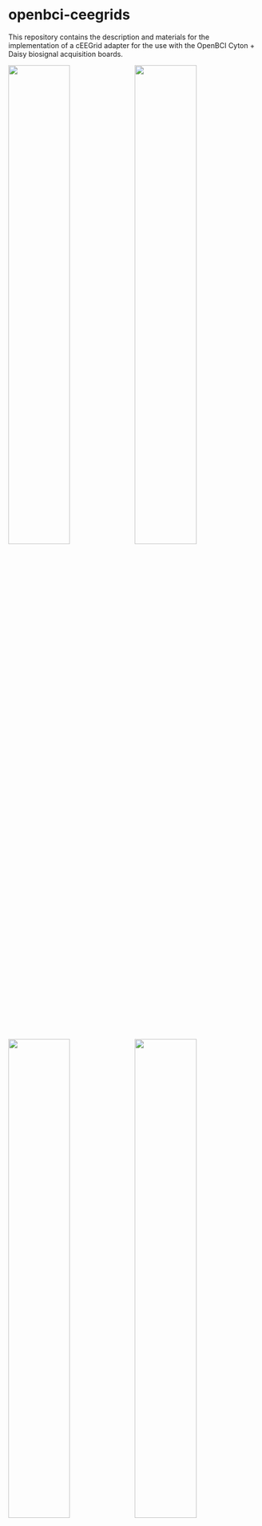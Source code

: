 # openbci-ceegrids
This repository contains the description and materials for the implementation of a cEEGrid adapter for the use with the 
OpenBCI Cyton + Daisy biosignal acquisition boards. 

<img src="./imgs/v3-2.jpg" width="49.5%"/> <img src="./imgs/v3-1.jpg" width="49.5%"/> 

<img src="./imgs/v3-3.jpg" width="49.5%"/> <img src="./imgs/v3-6.jpg" width="49.5%"/>

<img src="./imgs/v3-13.jpg" width="49.5%"/> <img src="./imgs/v3-14.jpg" width="49.5%"/>

## Updates

- The initial technical evaluation of the system has been published in the journal [Brain-Computer Interfaces in 2021](https://doi.org/10.1080/2326263X.2021.1972633)
- For the documentation of the cEEGrid development please refer to the [cEEGrid developers website](https://uol.de/psychologie/abteilungen/ceegrid) or the publication by [Debener et al. 2015](https://www.nature.com/articles/srep16743).
- The project is now part of the [KIT Earables Community](https://earables.teco.edu/)
- We will keep making all the materials and documentation available. To make the system more readily available, we also offer to source the materials for you. So if you'd like to save some time, just check out [this website](https://exgtools.expeeeriments.io/).

<a href="https://exgtools.expeeeriments.io/" target="_blank">
	<img src="./imgs/kitComponents.png" alt="Components of the OpenBCI-cEEGrid System" width="49.5%"/>
</a>

<a href="https://exgtools.expeeeriments.io/" target="_blank">
	<img src="./imgs/elecReplacements.png" alt="Gold-plated cEEGrid Replacement Electrodes" width="49.5%"/>
</a>

This third version of the OpenBCI cEEGrid Adapter features:

- **Better Connector Placement:** reducing the distance to the ears and thereby reducing tension on the electrode cables 
  for some participants with larger head sizes.
- **Better Cable Storage:** By routing the connector cables inside of the enclosure, artefacts from cable contacts are 
  eliminated, and the overall footprint of the system is reduced.
- **Fewer Components:** Through a re-design of the 3D printed components, only two parts need to be printed now 
  (the Cyton+Daisy board cover).
- **Versatility:** Wear it using a headband, basecap, or even with a VR headset.

------

## Materials

| Amount | Part   Description                                                  | Instance /   Reference                                                                                               |
|--------|---------------------------------------------------------------------|----------------------------------------------------------------------------------------------------------------------|
| 1      | OpenBCI Cyton Board + Daisy Shield   (Biosignal Acquisition Boards) | Available from <a href="https://shop.openbci.com/collections/frontpage/products/cyton-daisy-biosensing-boards-16-channel?variant=38959256526" target="_blank">OpenBCI</a>              |
| 2      | cEEGrid Electrodes                                                  | Gold-Plated cEEGrids from <a href="https://exgtools.expeeeriments.io/" target="_blank">us</a> or Silver/Silver-Chloride cEEGrids through <a>sales@tmsi.com</a>; Check <a href="https://doi.org/10.1002/nano.202100345" target="_blank">Kurniawan et al. 2022</a> for a material comparison                                          |
| 2      | Printed   Circuit Boards                                            | Custom [PCB File](./pcb/) available in this repository; Can be manufactured on demand, e.g. at   https://aisler.net/                                                                                                                                                                 |
| 1      | Re-designed Cyton + Daisy Board Mounts                              | Custom [3D-Print Files](./stl/) available in this repository                   |
| 2      | Mini Edge Card Socket                                               | SAMTEC MB1-120-01-L-S-01-SL-N –   configurable at https://www.samtec.com/products/mb1                                |
| 20     | Pin Headers                                                         | Here we used a 10-pin angled SMD header, with 2.54 inch pitch, e.g. available from Harwin Inc. (MPN: M20-8891045) |
| 20     | Jumper Cables                                                       | Here we used short (3 inch) female/female jumper wires, e.g. available at   https://www.adafruit.com/product/1951  |
| 1      | Lithium Ion Polymer Battery - 3.7v 500mAh (JST-PH Connector)        | Available for example at: https://www.adafruit.com/product/1578 |

------

## Assembly Instructions
The herein described system is comprised of three main components: (1) The OpenBCI Cyton microcontroller with the Daisy 
shield that enables the low-cost mobile biosignal acquisition (e.g. EEG, ECG, or EMG), (2) the cEEGrid electrodes, a set 
of flexible printed Ag/AgCl electrodes in a c-shaped form that can be placed around a person’s ear using adhesives, and 
(3) the printed circuit board that transmits the signal from the applied cEEGrids to an amplifier. To assemble the system, 
please follow these instructions:

(1) For the OpenBCI Cyton+Daisy assembly for regular EEG data collection, please follow the thorough instructions provided 
by the device manufacturers: https://docs.openbci.com/AddOns/Headwear/MarkIV/ (last accessed: February 3, 2022). As a 
power supply, use a ~500mAh or 1000mAh lithium-ion rechargeable battery pack that fits into the board holder. To assemble 
the system, print the re-designed Cyton board mounts (bottom and top). Regular FDM printing can be used with a standard 
0.4 mm nozzle diameter and 0.2 mm layer height. Rather slow print speeds (e.g. 40 mm/s) should be used as the parts have 
fine details.

(2) To assemble the cEEGrid adapter, three parts are required, a contact point that connects to the cEEGrid pins (2mm 
pitch – used here is a mini edge card socket by the company SAMTEC), a simple printed circuit board, and a set of male 
or female pin headers with 2.54mm pitch (10 pins, single row). The parts can be joined using a soldering iron. To 
facilitate the soldering of the mini edge card socket to the PCB and to lower the risk of bridges it is recommended that 
every second pin (but starting with the first pin) of the card socket is removed before assembling the connector. 
Extensive instructions for this assembly and for the use of the cEEGrids are provided by the cEEGrid developers at: 
https://uol.de/psychologie/abteilungen/ceegrid (last accessed: February 3, 2022).

(3) Finally, to integrate the two initial components, only a few additional steps need to be completed. First, place the 
LiPo battery on the bottom of the enclosure. Then, place the connector PCBs in their respective slots. Gently pull on the 
edges of these slots to allow the PCBs to slide in.

<img src="./imgs/v3-7.jpg" height="250"/> <img src="./imgs/v3-8.jpg" height="250"/>

Next, you can start routing the jumper wires to the Cyton & Daisy boards. We recommend connecting the left ear to the 
Cyton pins (channel 1-8 in the OpenBCI GUI) and the right ear to the Daisy pins (channel 9-16 in the OpenBCI GUI). 
We also recommend maintaining the colour coding to keep track of which electrodes are being used and which are left out 
(see a screenshot of the OpenBCI GUI below. For the correct routing of the reference and ground electrodes, please refer 
to the OpenBCI documentation mentioned in step (1).

<img src="./imgs/v3-9.jpg" height="250"/> <img src="./imgs/v3-10.jpg" height="250"/>

And that is it already! Put the top enclosure on and stack the Daisy on top of the Cyton board. Attach the system to your 
preferred mounting solution (a headband, cap, hat, VR lenses, or similar) and start your recording (see a screenshot of 
a recording in OpenBCI GUI below).

<img src="./imgs/v3-11.jpg" height="250"/> <img src="./imgs/v3-12.jpg" height="250"/>
<img src="./imgs/OpenBCIGUI-cEEGridRecording.png" width="600">


------

## Application Examples
### Documented Capabilities
This recording system has been demonstrated to replicate well-known and previously documented neural activity findings (Knierim et al. 2021a). 
Specifically, the former authors documented the blocking of visual input from closing the eyes in occipital brain regions 
(the so-called Berger effect), and the modulation of higher frequency ranges from changes in mental workload. 
These observations have previously been established for the cEEGrid electrodes with other amplifiers (e.g., the MBT Smarting Mobi) (Bleichner & Debener 2017, Debener et al. 2015, Wascher et al 2019). 
In addition, other relatively large amplitude phenomena have been observed with the OpenBCI-cEEGrid system. 
Thereby, the distinctive patterns of various facial muscle activities have been found to be captured and differentiated well (Knierim et al. 2021b, 2021c).

### Use Case: Daytime Bruxism detection
Here, we want to highlight a promising and relevant use case for this system, which is detecting bruxism events. 
Bruxism is the repetitive clenching or grinding of the teeth, a condition associated with multiple physiological and 
psychological health issues, including fractures, erosion of the teeth, headaches, stress, and anxiety. 
Bruxism occurs during the day and the night (sleep bruxism). Even though prevalence for awake bruxism (AB) is relatively 
high among adults (22-30% - compared to sleep bruxism - SB: 1-15%), its detection and intervention have been researched sparsely. 
AB detection challenges are that bruxing events need to be differentiated from a variety of other facial activities and 
that daily recordings need to occur inconspicuously and ergonomically. For this reason, previous work (Knierim et al. 2021c) explored whether 
the cEEGrids can be used with the OpenBCI amplifier as an effective approach to detect bruxing events using machine learning. 
While this previous work reported promising classification performances (F1-Scores of 0.73 to 0.90 for identifying 
posed bruxing events vs. 13 other posed facial activities), it relied on single-session within-subject classification, 
which imposes a central limitation towards generalizability and applicability of the detection approach for real-life 
AB detection. 

Thus, to further explore the utility of the herein reported sensing system, we extended this previous work by a more 
complex, multi-session data collection. One participant completed an experiment three times on three separate days in 
which 28 facial activities were posed (two of which are jaw clenching activities - see the following figure). 
The experimental protocol was highly similar to that reported in (Knierim et al. 2021c).

<img src="./imgs/bruxismExpProcedure.png" height="1289"/>

The recorded signals were labeled according to the corresponding experiment phase and trial (with a shift of 350ms for 
onset/offset of the facial activity per trial). Afterwards, to mimic the process of a live (online) classification system, 
the data were epoched as non-overlapping 1-second windows. An epoch was considered to contain a bruxism event if ≥50% 
of the epoch samples were previously labeled as containing a bruxism episode. Each epoch was then pre-processed using: 
(1) mean-centering of the channel, (2) band-pass filtering (5-62 Hz IIR), and (3) notch filtering (50 Hz IIR). 
Next, a range of features was extracted for each channel and epoch: (1) Hjorth Activity, (2) Hjorth Complexity, 
(3) Hjorth Mobility, (4) Absolute Amplitude Maximum, (5) Absolute Amplitude Sum, (6) Higuchi Fractal Dimension, 
(7) Petrosian Fractal Dimension. Overall, that lead to a dataset of 9944 epochs (first recording = 3350, 
second recording = 3315, third recording = 3279) and 16 (channels) * 7 features = 112 features. Two of the recordings 
were first combined to create a diversified training data set. The third recording was held out as a test data set. 
To optimize the classifier, five-fold stratified cross-validation was performed using the training data. 
SMOTE oversampling was used to deal with the imbalanced distribution of classes. All the features were z-standardized 
and classified with an AdaBoost model. Finally, the model was assessed by predicting the unseen test data from the 
third recording session. This resulted in an F1-Score of 0.73 (Recall: 0.74, Precision: 0.72) for the prediction of 
bruxing events vs all other 26 classes.

These results indicate that, while further improvements can be made, the OpenBCI-cEEGrid recording system appears as a 
viable solution to observe the occurrence of bruxing events. In the spirit of sharing the content of our research, 
the [recorded data and the Python code](./code/) for a simple live bruxism detection system are provided with the article. 

Take a look at this video to see the live biofeedback system in action:

<video width="400" controls><source src="BruxismDemo.mp4" type="video/mp4"></video>

------

## Publications
### With this System
- Knierim, M.T., Schemmer, M., Bauer, N. (2022)a. A Simplified Design of a cEEGrid Ear-Electrode Adapter for the OpenBCI Biosensing Platform. HardwareX. [e00357] DOI: <a href="https://doi.org/10.1016/j.ohx.2022.e00357" target="_blank">https://doi.org/10.1016/j.ohx.2022.e00357</a>
- Knierim, M. T., Bartholomeyczik, K., Nieken, P., & Weinhardt, C. (2022)b. Could we Predict Flow from Ear-EEG?. In 2022 10th International Conference on Affective Computing and Intelligent Interaction Workshops and Demos (ACIIW) 2022, 1-6. DOI: <a href="https://doi.org/10.1109/ACIIW57231.2022.10086037" target="_blank">https://doi.org/10.1109/ACIIW57231.2022.10086037</a>
- Bartholomeyczik, K., Knierim, M. T., Nieken, P., Seitz, J., Stano, F., & Weinhardt, C. (2022) Flow in Knowledge Work: An Initial Evaluation of Flow Psychophysiology Across Three Cognitive Tasks. Proceedings of the NeuroIS Retreat 2022, 30-41. DOI: <a href="https://doi.org/10.1007/978-3-031-13064-9_3" target="_blank">https://doi.org/10.1007/978-3-031-13064-9_3</a>
- Knierim, M. T., Berger, C., & Reali, P. (2021)a. Open-source concealed EEG data collection for Brain-computer-interfaces - neural observation through OpenBCI amplifiers with around-the-ear cEEGrid electrodes. Brain-Computer Interfaces, 8(4), 161-179. DOI: <a href="https://doi.org/10.1080/2326263X.2021.1972633" target="_blank">https://doi.org/10.1080/2326263X.2021.1972633</a>
- Knierim, M. T., Schemmer, M., & Perusquía-Hernández, M. (2021)b. Exploring the recognition of facial activities through around-the-ear electrode arrays (cEEGrids). Proceedings of the NeuroIS Retreat 2021, 47-55. DOI: <a href="https://doi.org/10.1007/978-3-030-88900-5_6" target="_blank">https://doi.org/10.1007/978-3-030-88900-5_6</a>
- Knierim, M. T., Schemmer, M., & Woehler, D. (2021)c. Detecting Daytime Bruxism Through Convenient and Wearable Around-the-Ear Electrodes. Proceedings of the International Conference on Applied Human Factors and Ergonomics 2021, 26-33. DOI: <a href="https://doi.org/10.1007/978-3-030-80091-8_4" target="_blank">https://doi.org/10.1007/978-3-030-80091-8_4</a>

### With other Amplifiers
- Debener, S., Emkes, R., De Vos, M., and Bleichner, M. (2015). Unobtrusive ambulatory EEG using a smartphone and flexible printed electrodes around the ear. Sci. Rep. 5, 1–11. DOI: <a href="https://doi.org/10.1038/srep16743" target="_blank">https://doi.org/10.1038/srep16743</a>
- Bleichner, M. G., and Debener, S. (2017). Concealed, unobtrusive ear-centered EEG acquisition: Ceegrids for transparent EEG. Front. Hum. Neurosci. 11, 1–14. DOI: <a href="https://doi.org/10.3389/fnhum.2017.00163" target="_blank">https://doi.org/10.3389/fnhum.2017.00163</a>
- Mikkelsen, K. B., Ebajemito, J. K., Bonmati-Carrion, M. A., Santhi, N., Revell, V. L., Atzori, G., della Monica, C., Debener, S. Dijk, D. J., Sterr, A., and de Vos, M. (2019). Machine-learning-derived sleep–wake staging from around-the-ear electroencephalogram outperforms manual scoring and actigraphy. J. Sleep Res. 28, 2. DOI: <a href="https://doi.org/10.1111/jsr.12786" target="_blank">https://doi.org/10.1111/jsr.12786</a>
- Sterr A., Ebajemito, J. K., Mikkelsen, K. B., Bonmati-Carrion, M. A., Santhi, N., della Monica, C., Grainger, L., Atzori, G., Revell, V., Debener, S., Dijk, D. J., De Vos, M. (2018). Sleep EEG derived from behind- the-ear electrodes (cEEGrid) compared to standard polysomnography: A proof of concept study. Front. Hum. Neurosci. 12, 1–9. DOI: <a href="https://doi.org/10.3389/fnhum.2018.00452" target="_blank">https://doi.org/10.3389/fnhum.2018.00452</a>
- Wascher, E., Arnau, S., Reiser, J. E., Rudinger, G., Karthaus, M., Rinkenauer, G., Dreger, F., and Getzmann, S. (2019). Evaluating Mental Load During Realistic Driving Simulations by Means of Round the Ear Electrodes. Front. Neurosci. 13, 1–11. DOI: <a href="https://doi.org/10.3389/fnins.2019.00940" target="_blank">https://doi.org/10.3389/fnins.2019.00940</a>
- Getzmann, S., Reiser, J. E., Karthaus, M., Rudinger, G., & Wascher, E. (2021). Measuring correlates of mental workload during simulated driving using ceegrid electrodes: a test–retest reliability analysis. Frontiers in neuroergonomics, 2, 729197. <a href="https://doi.org/10.3389/fnrgo.2021.729197" target="_blank">https://doi.org/10.3389/fnrgo.2021.729197</a>
- Garrett, M., Debener, S., & Verhulst, S. (2019). Acquisition of subcortical auditory potentials with around-the-ear cEEGrid technology in normal and hearing impaired listeners. Frontiers in neuroscience, 13, 730. DOI: <a href="https://doi.org/10.3389/fnins.2019.00730" target="_blank">https://doi.org/10.3389/fnins.2019.00730</a>
- Jaeger, M., Mirkovic, B., Bleichner, M. G., & Debener, S. (2020). Decoding the attended speaker from EEG using adaptive evaluation intervals captures fluctuations in attentional listening. Frontiers in Neuroscience, 14, 603. DOI: <a href="https://doi.org/10.3389/fnins.2020.00603" target="_blank">https://doi.org/10.3389/fnins.2020.00603</a>
- Mirkovic, B., Bleichner, M. G., De Vos, M., & Debener, S. (2016). Target speaker detection with concealed EEG around the ear. Frontiers in neuroscience, 10, 349. DOI: <a href="https://doi.org/10.3389/fnins.2016.00349" target="_blank">https://doi.org/10.3389/fnins.2016.00349</a>
- Nogueira, W., Dolhopiatenko, H., Schierholz, I., Büchner, A., Mirkovic, B., Bleichner, M. G., & Debener, S. (2019). Decoding selective attention in normal hearing listeners and bilateral cochlear implant users with concealed ear EEG. Frontiers in neuroscience, 13, 720. DOI: <a href="https://doi.org/10.3389/fnins.2019.00720" target="_blank">https://doi.org/10.3389/fnins.2019.00720</a>